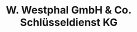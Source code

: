 ---
title: "W. Westphal GmbH & Co. Schlüsseldienst KG"
url: /berlin/w-westphal-gmbh-und-co-schluesseldienst-kg/
shop: Schlüsseldienst
---
